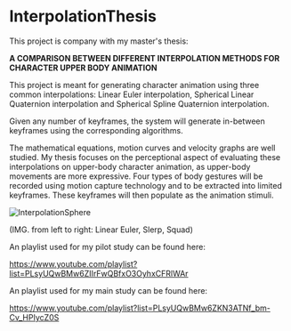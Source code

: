 # InterpolationThesis

This project is company with my master's thesis: 

**A COMPARISON BETWEEN DIFFERENT INTERPOLATION METHODS FOR CHARACTER UPPER BODY ANIMATION**

This project is meant for generating character animation using three common interpolations: Linear Euler interpolation, Spherical Linear Quaternion interpolation and Spherical Spline Quaternion interpolation. 

Given any number of keyframes, the system will generate in-between keyframes using the corresponding algorithms.

The mathematical equations, motion curves and velocity graphs are well studied. My thesis focuses on the perceptional aspect of evaluating these interpolations on upper-body character animation, as upper-body movements are more expressive. Four types of body gestures will be recorded using motion capture technology and to be extracted into limited keyframes. These keyframes will then populate as the animation stimuli. 

![InterpolationSphere](https://www.xingyulei.website/assets/interpolation.gif)

(IMG. from left to right: Linear Euler, Slerp, Squad)

An playlist used for my pilot study can be found here: 

https://www.youtube.com/playlist?list=PLsyUQwBMw6ZIIrFwQBfxO3OyhxCFRlWAr

An playlist used for my main study can be found here: 

https://www.youtube.com/playlist?list=PLsyUQwBMw6ZKN3ATNf_bm-Cv_HPIycZ0S

